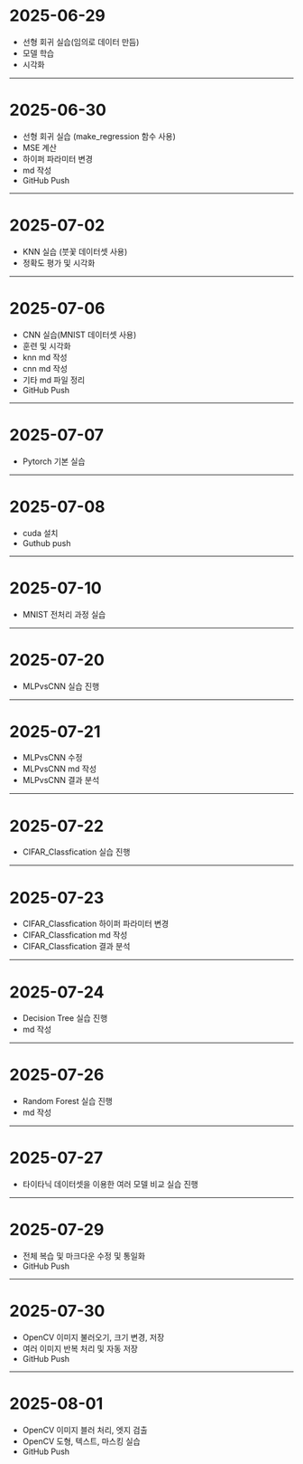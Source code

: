 # 2025-06-29
- 선형 회귀 실습(임의로 데이터 만듬)
- 모델 학습
- 시각화

-----------------
# 2025-06-30
- 선형 회귀 실습 (make_regression 함수 사용)
- MSE 계산
- 하이퍼 파라미터 변경
- md 작성
- GitHub Push

-----------------
# 2025-07-02
- KNN 실습 (붓꽃 데이터셋 사용)
- 정확도 평가 및 시각화

-----------------
# 2025-07-06
- CNN 실습(MNIST 데이터셋 사용)
- 훈련 및 시각화
- knn md 작성
- cnn md 작성
- 기타 md 파일 정리
- GitHub Push

-----------------
# 2025-07-07
- Pytorch 기본 실습

-----------------
# 2025-07-08
- cuda 설치
- Guthub push

-----------------
# 2025-07-10
- MNIST 전처리 과정 실습

-----------------
# 2025-07-20
- MLPvsCNN 실습 진행

-----------------
# 2025-07-21
- MLPvsCNN 수정
- MLPvsCNN md 작성
- MLPvsCNN 결과 분석

-----------------
# 2025-07-22
- CIFAR_Classfication 실습 진행

-----------------
# 2025-07-23
- CIFAR_Classfication 하이퍼 파라미터 변경
- CIFAR_Classfication md 작성
- CIFAR_Classfication 결과 분석

-----------------
# 2025-07-24
- Decision Tree 실습 진행
- md 작성

-----------------
# 2025-07-26
- Random Forest  실습 진행
- md 작성

-----------------
# 2025-07-27
- 타이타닉 데이터셋을 이용한 여러 모델 비교 실습 진행

-----------------
# 2025-07-29
- 전체 복습 및 마크다운 수정 및 통일화
- GitHub Push

-----------------
# 2025-07-30
- OpenCV 이미지 불러오기, 크기 변경, 저장
- 여러 이미지 반복 처리 및 자동 저장
- GitHub Push

-----------------
# 2025-08-01
- OpenCV 이미지 블러 처리, 엣지 검출
- OpenCV 도형, 텍스트, 마스킹 실습
- GitHub Push